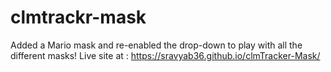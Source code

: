 # clmtrackr-mask

Added a Mario mask and re-enabled the drop-down to play with all the different masks!
Live site at : https://sravyab36.github.io/clmTracker-Mask/ 